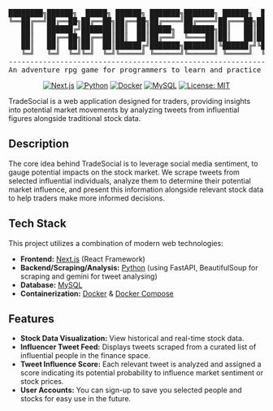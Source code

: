 <div align="center">
<pre>
████████╗██████╗  █████╗ ██████╗ ███████╗███████╗ ██████╗  ██████╗██╗ █████╗ ██╗     
╚══██╔══╝██╔══██╗██╔══██╗██╔══██╗██╔════╝██╔════╝██╔═══██╗██╔════╝██║██╔══██╗██║     
   ██║   ██████╔╝███████║██║  ██║█████╗  ███████╗██║   ██║██║     ██║███████║██║     
   ██║   ██╔══██╗██╔══██║██║  ██║██╔══╝  ╚════██║██║   ██║██║     ██║██╔══██║██║     
   ██║   ██║  ██║██║  ██║██████╔╝███████╗███████║╚██████╔╝╚██████╗██║██║  ██║███████╗
   ╚═╝   ╚═╝  ╚═╝╚═╝  ╚═╝╚═════╝ ╚══════╝╚══════╝ ╚═════╝  ╚═════╝╚═╝╚═╝  ╚═╝╚══════╝
-------------------------------------------------------------------------------------
An adventure rpg game for programmers to learn and practice fun coding problems!
</pre>

[![Next.js](https://img.shields.io/badge/Next-black?style=flat&logo=next.js&logoColor=white)](https://nextjs.org/) [![Python](https://img.shields.io/badge/Python-3.13%2B-blue?style=flat&logo=python&logoColor=white)](https://www.python.org/) [![Docker](https://img.shields.io/badge/Docker-blue?style=flat&logo=docker&logoColor=white)](https://www.docker.com/) [![MySQL](https://img.shields.io/badge/MySQL-005C84?style=flat&logo=mysql&logoColor=white)](https://www.mysql.com/) [![License: MIT](https://img.shields.io/badge/License-MIT-yellow.svg)](https://opensource.org/licenses/MIT)

</div>

TradeSocial is a web application designed for traders, providing insights into potential market movements by analyzing tweets from influential figures alongside traditional stock data.

## Description

The core idea behind TradeSocial is to leverage social media sentiment, to gauge potential impacts on the stock market. We scrape tweets from selected influential individuals, analyze them to determine their potential market influence, and present this information alongside relevant stock data to help traders make more informed decisions.

## Tech Stack

This project utilizes a combination of modern web technologies:

-   **Frontend:** [Next.js](https://nextjs.org/) (React Framework)
-   **Backend/Scraping/Analysis:** [Python](https://www.python.org/) (using FastAPI, BeautifulSoup for scraping and gemini for tweet analysing)
-   **Database:** [MySQL](https://www.mysql.com/)
-   **Containerization:** [Docker](https://www.docker.com/) & [Docker Compose](https://docs.docker.com/compose/)

## Features

-   **Stock Data Visualization:** View historical and real-time stock data.
-   **Influencer Tweet Feed:** Displays tweets scraped from a curated list of influential people in the finance space.
-   **Tweet Influence Score:** Each relevant tweet is analyzed and assigned a score indicating its potential probability to influence market sentiment or stock prices.
-   **User Accounts:** You can sign-up to save you selected people and stocks for easy use in the future.
